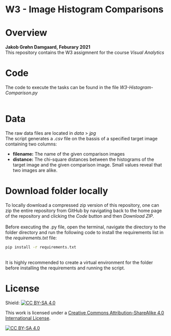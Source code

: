 # W3 - Image Histogram Comparisons

# Overview 

**Jakob Grøhn Damgaard, Feburary 2021** <br/>
This repository contains the W3 assigmnent for the course *Visual Analytics*

# Code
The code to execute the tasks can be found in the file *W3-Histogram-Comparison.py*<br/>
<br/>
# Data
The raw data files are located in *data* > *jpg* <br/>
The script generates a *.csv* file on the bassis of a specified target image containing two columns:
<br>
- **filename:** The name of the given comparison images
- **distance:** The chi-square distances between the histograms of the target image and the given comparison image. Small values reveal that two images are alike.

# Download folder locally
To locally download a compressed zip version of this repository, one can zip the entire repository from GitHub by navigating back to the home page of the repository and clicking the *Code* button and then *Download ZIP*. <br/>
<br>
Before executing the .py file, open the terminal, navigate the directory to the folder directory and run the following code to install the requirements list in the *requirements.txt* file:
<br>
```bash
pip install -r requirements.txt
```
<br>
It is highly recommended to create a virtual environment for the folder before installing the requirements and running the script.

# License
Shield: [![CC BY-SA 4.0][cc-by-sa-shield]][cc-by-sa]

This work is licensed under a
[Creative Commons Attribution-ShareAlike 4.0 International License][cc-by-sa].

[![CC BY-SA 4.0][cc-by-sa-image]][cc-by-sa]

[cc-by-sa]: http://creativecommons.org/licenses/by-sa/4.0/
[cc-by-sa-image]: https://licensebuttons.net/l/by-sa/4.0/88x31.png
[cc-by-sa-shield]: https://img.shields.io/badge/License-CC%20BY--SA%204.0-lightgrey.svg

